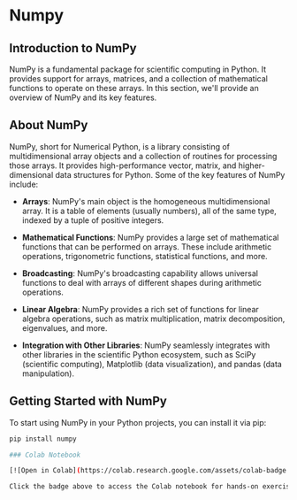 # Numpy

## Introduction to NumPy

NumPy is a fundamental package for scientific computing in Python. It provides support for arrays, matrices, and a collection of mathematical functions to operate on these arrays. In this section, we'll provide an overview of NumPy and its key features.
## About NumPy

NumPy, short for Numerical Python, is a library consisting of multidimensional array objects and a collection of routines for processing those arrays. It provides high-performance vector, matrix, and higher-dimensional data structures for Python. Some of the key features of NumPy include:

- **Arrays**: NumPy's main object is the homogeneous multidimensional array. It is a table of elements (usually numbers), all of the same type, indexed by a tuple of positive integers.

- **Mathematical Functions**: NumPy provides a large set of mathematical functions that can be performed on arrays. These include arithmetic operations, trigonometric functions, statistical functions, and more.

- **Broadcasting**: NumPy's broadcasting capability allows universal functions to deal with arrays of different shapes during arithmetic operations.

- **Linear Algebra**: NumPy provides a rich set of functions for linear algebra operations, such as matrix multiplication, matrix decomposition, eigenvalues, and more.

- **Integration with Other Libraries**: NumPy seamlessly integrates with other libraries in the scientific Python ecosystem, such as SciPy (scientific computing), Matplotlib (data visualization), and pandas (data manipulation).

## Getting Started with NumPy

To start using NumPy in your Python projects, you can install it via pip:

```bash
pip install numpy

### Colab Notebook

[![Open in Colab](https://colab.research.google.com/assets/colab-badge.svg)](https://colab.research.google.com/drive/1rLefEu0oC17QU8v0hVHj6BBFQY0QlYvT?usp=sharing)

Click the badge above to access the Colab notebook for hands-on exercises with NumPy.
